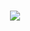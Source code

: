 <h1 align="center"> <a href="https://sunguoqi.com/"> <img src="https://readme-typing-svg.herokuapp.com/?lines=console.log(%22Hello%2C%20World!%22);今天要开心呀!&center=true&size=27"> </a> </h1>
